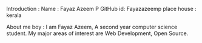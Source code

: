 Introduction :
Name : Fayaz Azeem P
GitHub id: Fayazazeemp
place house : kerala

About me boy :
I am Fayaz Azeem, A second year computer science student. My major areas of interest are Web Development, Open Source.
